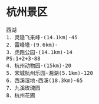 # 杭州景区
<pre>
西湖
1．灵隐飞来峰-(14.1km)-45
2．雷峰塔-(9.6km)-
3．虎跑公园-(14.1km)-14
PS:1+2+3-88
4．杭州动物园-(15km)-20
5．宋城杭州乐园-湘湖(5.1km)-120
6．西溪湿地-西溪(18.3km)-65
7．九溪玫瑰园
8．杭州花圃
</pre>